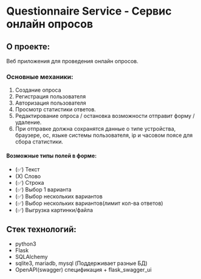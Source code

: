 # Questionnaire Service - Сервис онлайн опросов
## О проекте:
Веб приложения для проведения онлайн опросов. 

### Основные механики:
1) Создание опроса
2) Регистрация пользователя
3) Авторизация пользователя
4) Просмотр статистики ответов.
5) Редактирование опроса / остановка возможности отправит форму / удаление.
6) При отправке должна сохранятся данные о типе устройства, браузере, ос, языке системы пользователя, ip и часовом поясе для сбора статистики.

#### Возможные типы полей в форме:
* (✅) Текст
* (X) Слово
* (✅) Строка
* (✅) Выбор 1 варианта
* (✅) Выбор нескольких вариантов
* (✅) Выбор нескольких вариантов(лимит кол-ва ответов)
* (✅) Выгрузка картинки/файла

## Стек технологий:
* python3
* Flask
* SQLAlchemy
* sqlite3, mariadb, mysql (Поддерживает разные БД)
* OpenAPI(swagger) спецификация + flask_swagger_ui
